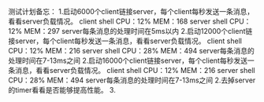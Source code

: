 测试计划备忘：
1.启动6000个client链接server，每个client每秒发送一条消息，看看server负载情况。
client shell CPU：12% MEM：168
server shell CPU：12% MEM：297
server每条消息的处理时间在5ms以内
2.启动12000个client链接server，每个client每秒发送一条消息，看看server负载情况。
client shell CPU：12% MEM：216
server shell CPU：28% MEM：494
server每条消息的处理时间在7-13ms之间
2.启动16000个client链接server，每个client每秒发送一条消息，看看server负载情况。
client shell CPU：12% MEM：216
server shell CPU：28% MEM：494
server每条消息的处理时间在7-13ms之间
2.去掉server的timer看看是否能够提高性能。
3.